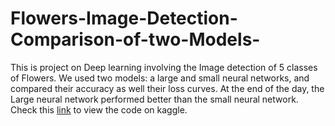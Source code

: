 # Flowers-Image-Detection-Comparison-of-two-Models-
This is project on Deep learning involving the Image detection of 5 classes of Flowers.  We used two models: a large and small neural networks, and compared their accuracy as well their loss curves. At the end of the day, the Large neural network performed better than the small neural network.
Check this [link](https://www.kaggle.com/code/theophilusonyejiaku/flowers-image-recognition-model-comparison/notebook#Step-8:-Configuring-our-Dataset-for-a-Better-Performance) to view the code on kaggle.

